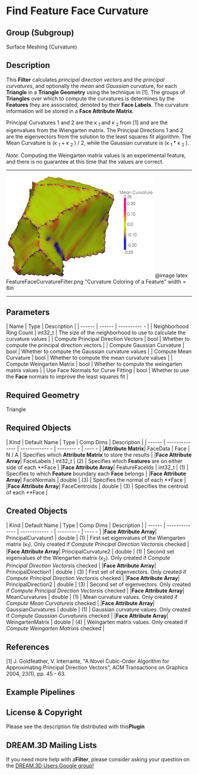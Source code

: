 # Find Feature Face Curvature #

## Group (Subgroup) ##

Surface Meshing (Curvature)

## Description ##

This **Filter** calculates *principal direction vectors* and the *principal curvatures*, and optionally the *mean* and *Gaussian* curvature, for each **Triangle** in a **Triangle Geometry** using the technique in [1]. The groups of **Triangles** over which to compute the curvatures is determines by the **Features** they are associated, denoted by their **Face Labels**. The curvature information will be stored in a **Face Attribute Matrix**.

Principal Curvatures 1 and 2 are the &kappa; <sub>1 </sub> and &kappa; <sub>2 </sub> from [1] and are the eigenvalues from the Wiengarten matrix. The Principal Directions 1 and 2 are the eigenvectors from the solution to the least squares fit algorithm. The Mean Curvature is (&kappa; <sub>1 </sub > + &kappa; <sub>2 </sub> ) / 2, while the Gaussian curvature is (&kappa; <sub>1 </sub> *
&kappa; <sub>2 </sub>).

*Note*: Computing the Weingarten matrix values is an experimental feature, and there is no guarantee at this time that the values are correct.

-----

![Curvature Coloring of a Feature](Images/FeatureFaceCurvatureFilter.png)
@image latex FeatureFaceCurvatureFilter.png "Curvature Coloring of a Feature" width = 6in

-----

## Parameters ##

| Name | Type | Description |
| ------ | ------ | ---------- - |
| Neighborhood Ring Count | int32_t | The size of the neighborhood to use to calculate the curvature values |
| Compute Principal Direction Vectors | bool | Whether to compute the principal direction vectors |
| Compute Gaussian Curvature | bool | Whether to compute the Gaussian curvature values |
| Compute Mean Curvature | bool | Whether to compute the mean curvature values |
| Compute Weingarten Matrix | bool | Whether to compute the weingarten matrix values |
| Use Face Normals for Curve Fitting | bool | Whether to use the **Face** normals to improve the least squares fit |

## Required Geometry ##

Triangle

## Required Objects ##

| Kind | Default Name | Type | Comp Dims | Description |
| ------ | -------------- | ------------ - | -------- - | ---- - |
|**Attribute Matrix**| FaceData | Face | N / A | Specifies which **Attribute Matrix** to store the results |
|**Face Attribute Array**| FaceLabels | int32_t | (2) | Specifies which **Features** are on either side of each **Face |
|**Face Attribute Array**| FeatureFaceIds | int32_t | (1) | Specifies to which **Feature** boundary each **Face** belongs |
|**Face Attribute Array**| FaceNormals | double | (3) | Specifies the normal of each **Face |
|**Face Attribute Array**| FaceCentroids | double | (3) | Specifies the centroid of each **Face |

## Created Objects ##

| Kind | Default Name | Type | Comp Dims | Description |
| ------ | -------------- | ------------ - | -------- - | ---- - |
|**Face Attribute Array**| PrincipalCurvature1 | double | (1) | First set eigenvalues of the Wiengarten matrix (&kappa;<sub>1</sub>). Only created if *Compute Principal Direction Vectors*is checked |
|**Face Attribute Array**| PrincipalCurvature2 | double | (1) | Second set eigenvalues of the Wiengarten matrix (&kappa;<sub>2</sub>). Only created if *Compute Principal Direction Vectors*is checked |
|**Face Attribute Array**| PrincipalDirection1 | double | (3) | First set of eigenvectors. Only created if *Compute Principal Direction Vectors*is checked |
|**Face Attribute Array**| PrincipalDirection2 | double | (3) | Second set of eigenvectors. Only created if *Compute Principal Direction Vectors*is checked |
|**Face Attribute Array**| MeanCurvatures      | double | (1) | Mean curvature values. Only created if *Compute Mean Curvature*is checked |
|**Face Attribute Array**| GaussianCurvatures  | double | (1) | Gaussian curvature values. Only created if *Compute Gaussian Curvature*is checked |
|**Face Attribute Array**| WeingartenMatrix  | double | (4) | Weingarten matrix values. Only created if *Compute Weingarten Matrix*is checked |

## References ##

[1] J. Goldfeather, V. Interrante, "A Novel Cubic-Order Algorithm for Approximating Principal Direction Vectors", ACM Transactions on Graphics 2004, 23(1), pp. 45 - 63.

## Example Pipelines ##

## License & Copyright ##

Please see the description file distributed with this**Plugin**

## DREAM.3D Mailing Lists ##

If you need more help with a**Filter**, please consider asking your question on the [DREAM.3D Users Google group!](https://groups.google.com/forum/?hl=en#!forum/dream3d-users)

